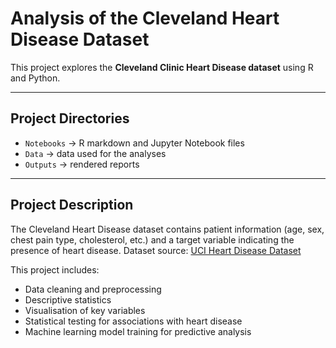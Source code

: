 # Analysis of the Cleveland Heart Disease Dataset

This project explores the **Cleveland Clinic Heart Disease dataset** using R and Python.

---

## Project Directories
- `Notebooks` → R markdown and Jupyter Notebook files
- `Data` → data used for the analyses   
- `Outputs` → rendered reports 

---

## Project Description
The Cleveland Heart Disease dataset contains patient information (age, sex, chest pain type, cholesterol, etc.) and a target variable indicating the presence of heart disease.
Dataset source: [UCI Heart Disease Dataset](https://archive.ics.uci.edu/dataset/45/heart+disease)

This project includes:
- Data cleaning and preprocessing  
- Descriptive statistics  
- Visualisation of key variables  
- Statistical testing for associations with heart disease
-  Machine learning model training for predictive analysis
